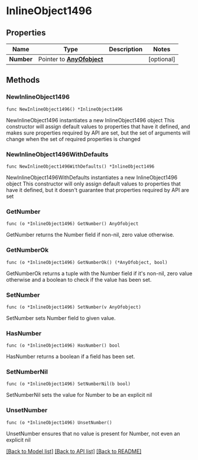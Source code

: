 # InlineObject1496

## Properties

Name | Type | Description | Notes
------------ | ------------- | ------------- | -------------
**Number** | Pointer to [**AnyOfobject**](anyOf&lt;object&gt;.md) |  | [optional] 

## Methods

### NewInlineObject1496

`func NewInlineObject1496() *InlineObject1496`

NewInlineObject1496 instantiates a new InlineObject1496 object
This constructor will assign default values to properties that have it defined,
and makes sure properties required by API are set, but the set of arguments
will change when the set of required properties is changed

### NewInlineObject1496WithDefaults

`func NewInlineObject1496WithDefaults() *InlineObject1496`

NewInlineObject1496WithDefaults instantiates a new InlineObject1496 object
This constructor will only assign default values to properties that have it defined,
but it doesn't guarantee that properties required by API are set

### GetNumber

`func (o *InlineObject1496) GetNumber() AnyOfobject`

GetNumber returns the Number field if non-nil, zero value otherwise.

### GetNumberOk

`func (o *InlineObject1496) GetNumberOk() (*AnyOfobject, bool)`

GetNumberOk returns a tuple with the Number field if it's non-nil, zero value otherwise
and a boolean to check if the value has been set.

### SetNumber

`func (o *InlineObject1496) SetNumber(v AnyOfobject)`

SetNumber sets Number field to given value.

### HasNumber

`func (o *InlineObject1496) HasNumber() bool`

HasNumber returns a boolean if a field has been set.

### SetNumberNil

`func (o *InlineObject1496) SetNumberNil(b bool)`

 SetNumberNil sets the value for Number to be an explicit nil

### UnsetNumber
`func (o *InlineObject1496) UnsetNumber()`

UnsetNumber ensures that no value is present for Number, not even an explicit nil

[[Back to Model list]](../README.md#documentation-for-models) [[Back to API list]](../README.md#documentation-for-api-endpoints) [[Back to README]](../README.md)


